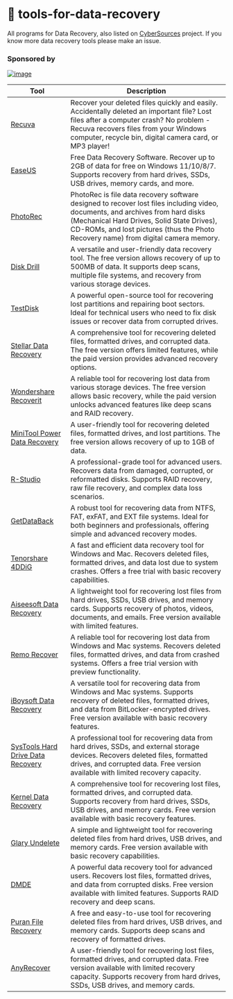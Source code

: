 # 💾 tools-for-data-recovery
All programs for Data Recovery, also listed on [CyberSources](https://github.com/bst04/CyberSources) project. If you know more data recovery tools please make an issue.
 
### **Sponsored by**
[![image](https://github.com/user-attachments/assets/d80695ca-816a-4c54-9644-4ec17c20e930)](https://cybersources.site/)



| **Tool**                                                      | **Description**                   |
| ------------------------------------------------------------- | --------------------------------- |
| [Recuva](https://www.ccleaner.com/recuva)                     | Recover your deleted files quickly and easily. Accidentally deleted an important file? Lost files after a computer crash? No problem - Recuva recovers files from your Windows computer, recycle bin, digital camera card, or MP3 player! |
| [EaseUS](https://www.easeus.com/datarecoverywizard/free-data-recovery-software.htm) | Free Data Recovery Software. Recover up to 2GB of data for free on Windows 11/10/8/7. Supports recovery from hard drives, SSDs, USB drives, memory cards, and more. |
| [PhotoRec](https://www.cgsecurity.org/wiki/PhotoRec)          | PhotoRec is file data recovery software designed to recover lost files including video, documents, and archives from hard disks (Mechanical Hard Drives, Solid State Drives), CD-ROMs, and lost pictures (thus the Photo Recovery name) from digital camera memory. |
| [Disk Drill](https://www.cleverfiles.com/disk-drill.html)     | A versatile and user-friendly data recovery tool. The free version allows recovery of up to 500MB of data. It supports deep scans, multiple file systems, and recovery from various storage devices. |
| [TestDisk](https://www.cgsecurity.org/wiki/TestDisk)          | A powerful open-source tool for recovering lost partitions and repairing boot sectors. Ideal for technical users who need to fix disk issues or recover data from corrupted drives. |
| [Stellar Data Recovery](https://www.stellarinfo.com/)         | A comprehensive tool for recovering deleted files, formatted drives, and corrupted data. The free version offers limited features, while the paid version provides advanced recovery options. |
| [Wondershare Recoverit](https://recoverit.wondershare.com/)   | A reliable tool for recovering lost data from various storage devices. The free version allows basic recovery, while the paid version unlocks advanced features like deep scans and RAID recovery. |
| [MiniTool Power Data Recovery](https://www.minitool.com/data-recovery-software/) | A user-friendly tool for recovering deleted files, formatted drives, and lost partitions. The free version allows recovery of up to 1GB of data. |
| [R-Studio](https://www.r-studio.com/)                         | A professional-grade tool for advanced users. Recovers data from damaged, corrupted, or reformatted disks. Supports RAID recovery, raw file recovery, and complex data loss scenarios. |
| [GetDataBack](https://www.runtime.org/data-recovery-software.htm) | A robust tool for recovering data from NTFS, FAT, exFAT, and EXT file systems. Ideal for both beginners and professionals, offering simple and advanced recovery modes. |
| [Tenorshare 4DDiG](https://www.tenorshare.com/products/4ddig.html) | A fast and efficient data recovery tool for Windows and Mac. Recovers deleted files, formatted drives, and data lost due to system crashes. Offers a free trial with basic recovery capabilities. |
| [Aiseesoft Data Recovery](https://www.aiseesoft.com/data-recovery/) | A lightweight tool for recovering lost files from hard drives, SSDs, USB drives, and memory cards. Supports recovery of photos, videos, documents, and emails. Free version available with limited features. |
| [Remo Recover](https://www.remosoftware.com/recover-windows)  | A reliable tool for recovering lost data from Windows and Mac systems. Recovers deleted files, formatted drives, and data from crashed systems. Offers a free trial version with preview functionality. |
| [iBoysoft Data Recovery](https://iboysoft.com/data-recovery/) | A versatile tool for recovering data from Windows and Mac systems. Supports recovery of deleted files, formatted drives, and data from BitLocker-encrypted drives. Free version available with basic recovery features. |
| [SysTools Hard Drive Data Recovery](https://www.systoolsgroup.com/hard-drive-data-recovery.html) | A professional tool for recovering data from hard drives, SSDs, and external storage devices. Recovers deleted files, formatted drives, and corrupted data. Free version available with limited recovery capacity. |
| [Kernel Data Recovery](https://www.nucleustechnologies.com/data-recovery-software.html) | A comprehensive tool for recovering lost files, formatted drives, and corrupted data. Supports recovery from hard drives, SSDs, USB drives, and memory cards. Free version available with basic recovery features. |
| [Glary Undelete](https://www.glarysoft.com/glary-undelete/)   | A simple and lightweight tool for recovering deleted files from hard drives, USB drives, and memory cards. Free version available with basic recovery capabilities. |
| [DMDE](https://dmde.com/)                                     | A powerful data recovery tool for advanced users. Recovers lost files, formatted drives, and data from corrupted disks. Free version available with limited features. Supports RAID recovery and deep scans. |
| [Puran File Recovery](https://www.puransoftware.com/Puran-File-Recovery.php) | A free and easy-to-use tool for recovering deleted files from hard drives, USB drives, and memory cards. Supports deep scans and recovery of formatted drives. |
| [AnyRecover](https://anyrecover.com/)                         | A user-friendly tool for recovering lost files, formatted drives, and corrupted data. Free version available with limited recovery capacity. Supports recovery from hard drives, SSDs, USB drives, and memory cards. |

